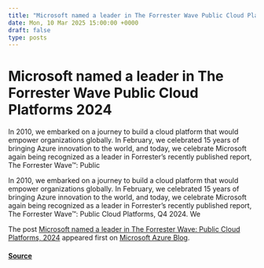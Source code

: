 ```yaml
---
title: "Microsoft named a leader in The Forrester Wave Public Cloud Platforms 2024"
date: Mon, 10 Mar 2025 15:00:00 +0000
draft: false
type: posts
---
```

# Microsoft named a leader in The Forrester Wave Public Cloud Platforms 2024





In 2010, we embarked on a journey to build a cloud platform that would empower organizations globally. In February, we celebrated 15 years of bringing Azure innovation to the world, and today, we celebrate Microsoft again being recognized as a leader in Forrester’s recently published report, The Forrester Wave™: Public

In 2010, we embarked on a journey to build a cloud platform that would empower organizations globally. In February, we celebrated 15 years of bringing Azure innovation to the world, and today, we celebrate Microsoft again being recognized as a leader in Forrester’s recently published report, The Forrester Wave™: Public Cloud Platforms, Q4 2024. We

The post [Microsoft named a leader in The Forrester Wave: Public Cloud Platforms, 2024](https://azure.microsoft.com/en-us/blog/microsoft-named-a-leader-in-the-forrester-wave-public-cloud-platforms-2024/) appeared first on [Microsoft Azure Blog](https://azure.microsoft.com/en-us/blog).

#### [Source](https://azure.microsoft.com/en-us/blog/microsoft-named-a-leader-in-the-forrester-wave-public-cloud-platforms-2024/)

